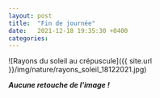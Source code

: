 ```yaml
---
layout: post
title:  "Fin de journée"
date:   2021-12-18 19:35:30 +0400
categories: 
---
```


![Rayons du soleil au crépuscule]({{ site.url }}/img/nature/rayons_soleil_18122021.jpg)

***Aucune retouche de l'image !***